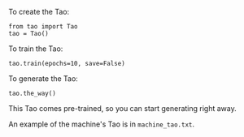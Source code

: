 To create the Tao:

    from tao import Tao
    tao = Tao()

To train the Tao:

    tao.train(epochs=10, save=False)

To generate the Tao:

    tao.the_way()

This Tao comes pre-trained, so you can start generating right away.

An example of the machine's Tao is in `machine_tao.txt`.
